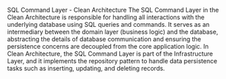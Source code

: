 SQL Command Layer - Clean Architecture
The SQL Command Layer in the Clean Architecture is responsible for handling all interactions with the underlying database using SQL queries and commands. It serves as an intermediary between the domain layer (business logic) and the database, abstracting the details of database communication and ensuring the persistence concerns are decoupled from the core application logic.
In Clean Architecture, the SQL Command Layer is part of the Infrastructure Layer, and it implements the repository pattern to handle data persistence tasks such as inserting, updating, and deleting records.